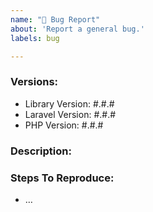 ```yaml
---
name: "🐛 Bug Report"
about: 'Report a general bug.'
labels: bug

---
```


### Versions:
- Library Version: #.#.#
- Laravel Version: #.#.# <!-- remove if not applicable -->
- PHP Version: #.#.#

### Description:

<!--
Please describe in detail the nature of the bug, code samples, etc.

The more, the better.
-->

### Steps To Reproduce:

- …
